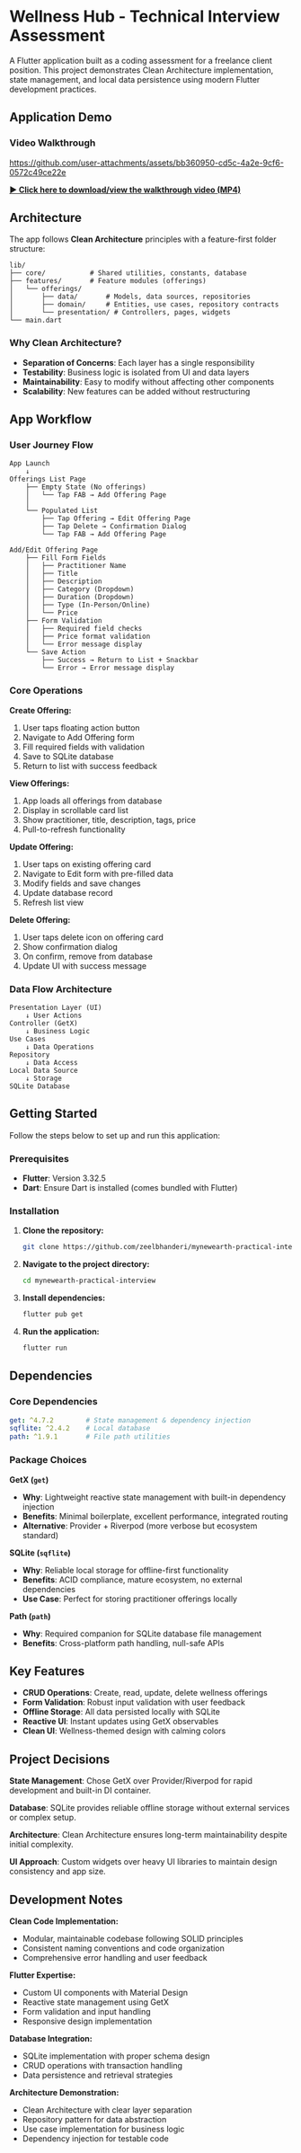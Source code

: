 # Wellness Hub - Technical Interview Assessment

A Flutter application built as a coding assessment for a freelance client position. This project demonstrates Clean Architecture implementation, state management, and local data persistence using modern Flutter development practices.

## Application Demo

### Video Walkthrough

https://github.com/user-attachments/assets/bb360950-cd5c-4a2e-9cf6-0572c49ce22e

**[▶️ Click here to download/view the walkthrough video (MP4)](showcase/app-walkthrough-video.mp4)**
## Architecture

The app follows **Clean Architecture** principles with a feature-first folder structure:

```
lib/
├── core/           # Shared utilities, constants, database
├── features/       # Feature modules (offerings)
│   └── offerings/
│       ├── data/       # Models, data sources, repositories
│       ├── domain/     # Entities, use cases, repository contracts
│       └── presentation/ # Controllers, pages, widgets
└── main.dart
```

### Why Clean Architecture?

- **Separation of Concerns**: Each layer has a single responsibility
- **Testability**: Business logic is isolated from UI and data layers
- **Maintainability**: Easy to modify without affecting other components
- **Scalability**: New features can be added without restructuring

## App Workflow

### User Journey Flow

```
App Launch
    ↓
Offerings List Page
    ├── Empty State (No offerings)
    │   └── Tap FAB → Add Offering Page
    │
    └── Populated List
        ├── Tap Offering → Edit Offering Page
        ├── Tap Delete → Confirmation Dialog
        └── Tap FAB → Add Offering Page

Add/Edit Offering Page
    ├── Fill Form Fields
    │   ├── Practitioner Name
    │   ├── Title
    │   ├── Description
    │   ├── Category (Dropdown)
    │   ├── Duration (Dropdown)
    │   ├── Type (In-Person/Online)
    │   └── Price
    ├── Form Validation
    │   ├── Required field checks
    │   ├── Price format validation
    │   └── Error message display
    └── Save Action
        ├── Success → Return to List + Snackbar
        └── Error → Error message display
```

### Core Operations

**Create Offering:**
1. User taps floating action button
2. Navigate to Add Offering form
3. Fill required fields with validation
4. Save to SQLite database
5. Return to list with success feedback

**View Offerings:**
1. App loads all offerings from database
2. Display in scrollable card list
3. Show practitioner, title, description, tags, price
4. Pull-to-refresh functionality

**Update Offering:**
1. User taps on existing offering card
2. Navigate to Edit form with pre-filled data
3. Modify fields and save changes
4. Update database record
5. Refresh list view

**Delete Offering:**
1. User taps delete icon on offering card
2. Show confirmation dialog
3. On confirm, remove from database
4. Update UI with success message

### Data Flow Architecture

```
Presentation Layer (UI)
    ↓ User Actions
Controller (GetX)
    ↓ Business Logic
Use Cases
    ↓ Data Operations
Repository
    ↓ Data Access
Local Data Source
    ↓ Storage
SQLite Database
```

## Getting Started

Follow the steps below to set up and run this application:

### Prerequisites

- **Flutter**: Version 3.32.5
- **Dart**: Ensure Dart is installed (comes bundled with Flutter)

### Installation

1. **Clone the repository:**
   ```bash
   git clone https://github.com/zeelbhanderi/mynewearth-practical-interview.git
   ```

2. **Navigate to the project directory:**
   ```bash
   cd mynewearth-practical-interview
   ```

3. **Install dependencies:**
   ```bash
   flutter pub get
   ```

4. **Run the application:**
   ```bash
   flutter run
   ```

## Dependencies

### Core Dependencies

```yaml
get: ^4.7.2        # State management & dependency injection
sqflite: ^2.4.2    # Local database
path: ^1.9.1       # File path utilities
```

### Package Choices

**GetX (`get`)**
- **Why**: Lightweight reactive state management with built-in dependency injection
- **Benefits**: Minimal boilerplate, excellent performance, integrated routing
- **Alternative**: Provider + Riverpod (more verbose but ecosystem standard)

**SQLite (`sqflite`)**
- **Why**: Reliable local storage for offline-first functionality
- **Benefits**: ACID compliance, mature ecosystem, no external dependencies
- **Use Case**: Perfect for storing practitioner offerings locally

**Path (`path`)**
- **Why**: Required companion for SQLite database file management
- **Benefits**: Cross-platform path handling, null-safe APIs

## Key Features

- **CRUD Operations**: Create, read, update, delete wellness offerings
- **Form Validation**: Robust input validation with user feedback
- **Offline Storage**: All data persisted locally with SQLite
- **Reactive UI**: Instant updates using GetX observables
- **Clean UI**: Wellness-themed design with calming colors


## Project Decisions

**State Management**: Chose GetX over Provider/Riverpod for rapid development and built-in DI container.

**Database**: SQLite provides reliable offline storage without external services or complex setup.

**Architecture**: Clean Architecture ensures long-term maintainability despite initial complexity.

**UI Approach**: Custom widgets over heavy UI libraries to maintain design consistency and app size.

## Development Notes

**Clean Code Implementation:**
- Modular, maintainable codebase following SOLID principles
- Consistent naming conventions and code organization
- Comprehensive error handling and user feedback

**Flutter Expertise:**
- Custom UI components with Material Design
- Reactive state management using GetX
- Form validation and input handling
- Responsive design implementation

**Database Integration:**
- SQLite implementation with proper schema design
- CRUD operations with transaction handling
- Data persistence and retrieval strategies

**Architecture Demonstration:**
- Clean Architecture with clear layer separation
- Repository pattern for data abstraction
- Use case implementation for business logic
- Dependency injection for testable code
